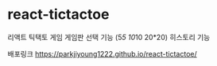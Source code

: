 # react-tictactoe 

리액트 틱택토 게임
게임판 선택 기능 (5*5 10*10 20*20)
히스토리 기능

배포링크
https://parkjiyoung1222.github.io/react-tictactoe/
